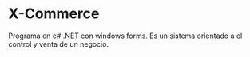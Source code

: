 # X-Commerce
Programa en c# .NET con windows forms. Es un sistema orientado a el control y venta de un negocio.
